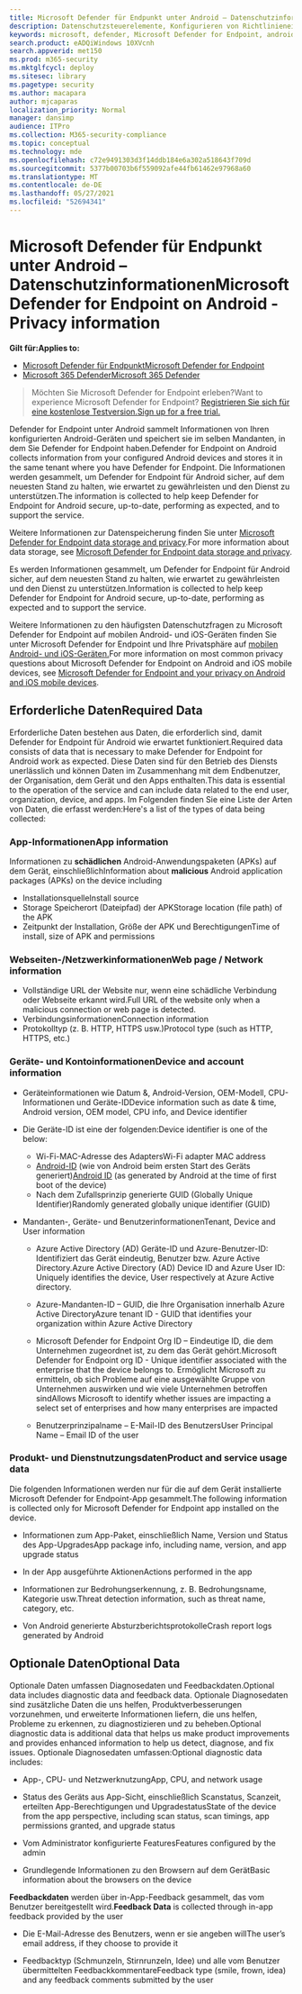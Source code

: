 ```yaml
---
title: Microsoft Defender für Endpunkt unter Android – Datenschutzinformationen
description: Datenschutzsteuerelemente, Konfigurieren von Richtlinieneinstellungen, die sich auf den Datenschutz auswirken, sowie Informationen zu den diagnosedaten, die in Microsoft Defender for Endpoint auf Android gesammelt werden.
keywords: microsoft, defender, Microsoft Defender for Endpoint, android, privacy, diagnostic
search.product: eADQiWindows 10XVcnh
search.appverid: met150
ms.prod: m365-security
ms.mktglfcycl: deploy
ms.sitesec: library
ms.pagetype: security
ms.author: macapara
author: mjcaparas
localization_priority: Normal
manager: dansimp
audience: ITPro
ms.collection: M365-security-compliance
ms.topic: conceptual
ms.technology: mde
ms.openlocfilehash: c72e9491303d3f14ddb184e6a302a518643f709d
ms.sourcegitcommit: 5377b00703b6f559092afe44fb61462e97968a60
ms.translationtype: MT
ms.contentlocale: de-DE
ms.lasthandoff: 05/27/2021
ms.locfileid: "52694341"
---
```

#  <a name="microsoft-defender-for-endpoint-on-android---privacy-information"></a><span data-ttu-id="042ae-104">Microsoft Defender für Endpunkt unter Android – Datenschutzinformationen</span><span class="sxs-lookup"><span data-stu-id="042ae-104">Microsoft Defender for Endpoint on Android - Privacy information</span></span>

<span data-ttu-id="042ae-105">**Gilt für:**</span><span class="sxs-lookup"><span data-stu-id="042ae-105">**Applies to:**</span></span>
- [<span data-ttu-id="042ae-106">Microsoft Defender für Endpunkt</span><span class="sxs-lookup"><span data-stu-id="042ae-106">Microsoft Defender for Endpoint</span></span>](https://go.microsoft.com/fwlink/p/?linkid=2154037)
- [<span data-ttu-id="042ae-107">Microsoft 365 Defender</span><span class="sxs-lookup"><span data-stu-id="042ae-107">Microsoft 365 Defender</span></span>](https://go.microsoft.com/fwlink/?linkid=2118804)

> <span data-ttu-id="042ae-108">Möchten Sie Microsoft Defender for Endpoint erleben?</span><span class="sxs-lookup"><span data-stu-id="042ae-108">Want to experience Microsoft Defender for Endpoint?</span></span> [<span data-ttu-id="042ae-109">Registrieren Sie sich für eine kostenlose Testversion.</span><span class="sxs-lookup"><span data-stu-id="042ae-109">Sign up for a free trial.</span></span>](https://www.microsoft.com/microsoft-365/windows/microsoft-defender-atp?ocid=docs-wdatp-exposedapis-abovefoldlink) 


<span data-ttu-id="042ae-110">Defender for Endpoint unter Android sammelt Informationen von Ihren konfigurierten Android-Geräten und speichert sie im selben Mandanten, in dem Sie Defender for Endpoint haben.</span><span class="sxs-lookup"><span data-stu-id="042ae-110">Defender for Endpoint on Android collects information from your configured Android devices and stores it in the same tenant where you have Defender for Endpoint.</span></span> <span data-ttu-id="042ae-111">Die Informationen werden gesammelt, um Defender for Endpoint für Android sicher, auf dem neuesten Stand zu halten, wie erwartet zu gewährleisten und den Dienst zu unterstützen.</span><span class="sxs-lookup"><span data-stu-id="042ae-111">The information is collected to help keep Defender for Endpoint for Android secure, up-to-date, performing as expected, and to support the service.</span></span>

<span data-ttu-id="042ae-112">Weitere Informationen zur Datenspeicherung finden Sie unter [Microsoft Defender for Endpoint data storage and privacy](data-storage-privacy.md).</span><span class="sxs-lookup"><span data-stu-id="042ae-112">For more information about data storage, see [Microsoft Defender for Endpoint data storage and privacy](data-storage-privacy.md).</span></span>

<span data-ttu-id="042ae-113">Es werden Informationen gesammelt, um Defender for Endpoint für Android sicher, auf dem neuesten Stand zu halten, wie erwartet zu gewährleisten und den Dienst zu unterstützen.</span><span class="sxs-lookup"><span data-stu-id="042ae-113">Information is collected to help keep Defender for Endpoint for Android secure, up-to-date, performing as expected and to support the service.</span></span>

<span data-ttu-id="042ae-114">Weitere Informationen zu den häufigsten Datenschutzfragen zu Microsoft Defender for Endpoint auf mobilen Android- und iOS-Geräten finden Sie unter Microsoft Defender for Endpoint und Ihre Privatsphäre auf [mobilen Android- und iOS-Geräten.](https://support.microsoft.com/topic/microsoft-defender-for-endpoint-and-your-privacy-on-android-and-ios-mobile-devices-4109bc54-8ec5-4433-9c33-d359b75ac22a)</span><span class="sxs-lookup"><span data-stu-id="042ae-114">For more information on most common privacy questions about Microsoft Defender for Endpoint on Android and iOS mobile devices, see [Microsoft Defender for Endpoint and your privacy on Android and iOS mobile devices](https://support.microsoft.com/topic/microsoft-defender-for-endpoint-and-your-privacy-on-android-and-ios-mobile-devices-4109bc54-8ec5-4433-9c33-d359b75ac22a).</span></span>

## <a name="required-data"></a><span data-ttu-id="042ae-115">Erforderliche Daten</span><span class="sxs-lookup"><span data-stu-id="042ae-115">Required Data</span></span> 

<span data-ttu-id="042ae-116">Erforderliche Daten bestehen aus Daten, die erforderlich sind, damit Defender for Endpoint für Android wie erwartet funktioniert.</span><span class="sxs-lookup"><span data-stu-id="042ae-116">Required data consists of data that is necessary to make Defender for Endpoint for Android work as expected.</span></span> <span data-ttu-id="042ae-117">Diese Daten sind für den Betrieb des Diensts unerlässlich und können Daten im Zusammenhang mit dem Endbenutzer, der Organisation, dem Gerät und den Apps enthalten.</span><span class="sxs-lookup"><span data-stu-id="042ae-117">This data is essential to the operation of the service and can include data related to the end user, organization, device, and apps.</span></span> <span data-ttu-id="042ae-118">Im Folgenden finden Sie eine Liste der Arten von Daten, die erfasst werden:</span><span class="sxs-lookup"><span data-stu-id="042ae-118">Here's a list of the types of data being collected:</span></span>

### <a name="app-information"></a><span data-ttu-id="042ae-119">App-Informationen</span><span class="sxs-lookup"><span data-stu-id="042ae-119">App information</span></span>

<span data-ttu-id="042ae-120">Informationen zu **schädlichen** Android-Anwendungspaketen (APKs) auf dem Gerät, einschließlich</span><span class="sxs-lookup"><span data-stu-id="042ae-120">Information about **malicious** Android application packages (APKs) on the device including</span></span>

-  <span data-ttu-id="042ae-121">Installationsquelle</span><span class="sxs-lookup"><span data-stu-id="042ae-121">Install source</span></span>
-  <span data-ttu-id="042ae-122">Storage Speicherort (Dateipfad) der APK</span><span class="sxs-lookup"><span data-stu-id="042ae-122">Storage location (file path) of the APK</span></span>
-  <span data-ttu-id="042ae-123">Zeitpunkt der Installation, Größe der APK und Berechtigungen</span><span class="sxs-lookup"><span data-stu-id="042ae-123">Time of install, size of APK and permissions</span></span>

### <a name="web-page--network-information"></a><span data-ttu-id="042ae-124">Webseiten-/Netzwerkinformationen</span><span class="sxs-lookup"><span data-stu-id="042ae-124">Web page / Network information</span></span>

- <span data-ttu-id="042ae-125">Vollständige URL der Website nur, wenn eine schädliche Verbindung oder Webseite erkannt wird.</span><span class="sxs-lookup"><span data-stu-id="042ae-125">Full URL of the website only when a malicious connection or web page is detected.</span></span>
- <span data-ttu-id="042ae-126">Verbindungsinformationen</span><span class="sxs-lookup"><span data-stu-id="042ae-126">Connection information</span></span>
- <span data-ttu-id="042ae-127">Protokolltyp (z. B. HTTP, HTTPS usw.)</span><span class="sxs-lookup"><span data-stu-id="042ae-127">Protocol type (such as HTTP, HTTPS, etc.)</span></span>


### <a name="device-and-account-information"></a><span data-ttu-id="042ae-128">Geräte- und Kontoinformationen</span><span class="sxs-lookup"><span data-stu-id="042ae-128">Device and account information</span></span>

- <span data-ttu-id="042ae-129">Geräteinformationen wie Datum &, Android-Version, OEM-Modell, CPU-Informationen und Geräte-ID</span><span class="sxs-lookup"><span data-stu-id="042ae-129">Device information such as date & time, Android version, OEM model, CPU       info, and Device identifier</span></span>
- <span data-ttu-id="042ae-130">Die Geräte-ID ist eine der folgenden:</span><span class="sxs-lookup"><span data-stu-id="042ae-130">Device identifier is one of the below:</span></span>
    - <span data-ttu-id="042ae-131">Wi-Fi-MAC-Adresse des Adapters</span><span class="sxs-lookup"><span data-stu-id="042ae-131">Wi-Fi adapter MAC address</span></span>
    - <span data-ttu-id="042ae-132">[Android-ID](https://developer.android.com/reference/android/provider/Settings.Secure#ANDROID_ID) (wie von Android beim ersten Start des Geräts generiert)</span><span class="sxs-lookup"><span data-stu-id="042ae-132">[Android       ID](https://developer.android.com/reference/android/provider/Settings.Secure#ANDROID_ID) (as generated by Android at the time of first boot of the device)</span></span>
    - <span data-ttu-id="042ae-133">Nach dem Zufallsprinzip generierte GUID (Globally Unique Identifier)</span><span class="sxs-lookup"><span data-stu-id="042ae-133">Randomly generated globally unique identifier (GUID)</span></span>

- <span data-ttu-id="042ae-134">Mandanten-, Geräte- und Benutzerinformationen</span><span class="sxs-lookup"><span data-stu-id="042ae-134">Tenant, Device and User information</span></span>
    -   <span data-ttu-id="042ae-135">Azure Active Directory (AD) Geräte-ID und Azure-Benutzer-ID: Identifiziert das Gerät eindeutig, Benutzer bzw. Azure Active Directory.</span><span class="sxs-lookup"><span data-stu-id="042ae-135">Azure Active Directory (AD) Device ID and Azure User ID: Uniquely     identifies the device, User respectively at Azure Active directory.</span></span>

    -   <span data-ttu-id="042ae-136">Azure-Mandanten-ID – GUID, die Ihre Organisation innerhalb Azure Active Directory</span><span class="sxs-lookup"><span data-stu-id="042ae-136">Azure tenant ID - GUID that identifies your organization within     Azure Active Directory</span></span>

    -   <span data-ttu-id="042ae-137">Microsoft Defender for Endpoint Org ID – Eindeutige ID, die dem Unternehmen zugeordnet ist, zu dem das Gerät gehört.</span><span class="sxs-lookup"><span data-stu-id="042ae-137">Microsoft Defender for Endpoint org ID - Unique identifier associated with the enterprise that the device belongs to.</span></span> <span data-ttu-id="042ae-138">Ermöglicht Microsoft zu ermitteln, ob sich Probleme auf eine ausgewählte Gruppe von Unternehmen auswirken und wie viele Unternehmen betroffen sind</span><span class="sxs-lookup"><span data-stu-id="042ae-138">Allows Microsoft to identify whether issues are impacting a select set of enterprises and how many enterprises are impacted</span></span> 

    -   <span data-ttu-id="042ae-139">Benutzerprinzipalname – E-Mail-ID des Benutzers</span><span class="sxs-lookup"><span data-stu-id="042ae-139">User Principal Name – Email ID of the user</span></span>

### <a name="product-and-service-usage-data"></a><span data-ttu-id="042ae-140">Produkt- und Dienstnutzungsdaten</span><span class="sxs-lookup"><span data-stu-id="042ae-140">Product and service usage data</span></span>

<span data-ttu-id="042ae-141">Die folgenden Informationen werden nur für die auf dem Gerät installierte Microsoft Defender for Endpoint-App gesammelt.</span><span class="sxs-lookup"><span data-stu-id="042ae-141">The following information is collected only for Microsoft Defender for Endpoint app installed on the device.</span></span> 

-   <span data-ttu-id="042ae-142">Informationen zum App-Paket, einschließlich Name, Version und Status des App-Upgrades</span><span class="sxs-lookup"><span data-stu-id="042ae-142">App package info, including name, version, and app upgrade status</span></span>

-   <span data-ttu-id="042ae-143">In der App ausgeführte Aktionen</span><span class="sxs-lookup"><span data-stu-id="042ae-143">Actions performed in the app</span></span>

-   <span data-ttu-id="042ae-144">Informationen zur Bedrohungserkennung, z. B. Bedrohungsname, Kategorie usw.</span><span class="sxs-lookup"><span data-stu-id="042ae-144">Threat detection information, such as threat name, category, etc.</span></span>

-   <span data-ttu-id="042ae-145">Von Android generierte Absturzberichtsprotokolle</span><span class="sxs-lookup"><span data-stu-id="042ae-145">Crash report logs generated by Android</span></span>

## <a name="optional-data"></a><span data-ttu-id="042ae-146">Optionale Daten</span><span class="sxs-lookup"><span data-stu-id="042ae-146">Optional Data</span></span>

<span data-ttu-id="042ae-147">Optionale Daten umfassen Diagnosedaten und Feedbackdaten.</span><span class="sxs-lookup"><span data-stu-id="042ae-147">Optional data includes diagnostic data and feedback data.</span></span> <span data-ttu-id="042ae-148">Optionale Diagnosedaten sind zusätzliche Daten die uns helfen, Produktverbesserungen vorzunehmen, und erweiterte Informationen liefern, die uns helfen, Probleme zu erkennen, zu diagnostizieren und zu beheben.</span><span class="sxs-lookup"><span data-stu-id="042ae-148">Optional diagnostic data is additional data that helps us make product improvements and provides enhanced information to help us detect, diagnose, and fix issues.</span></span> <span data-ttu-id="042ae-149">Optionale Diagnosedaten umfassen:</span><span class="sxs-lookup"><span data-stu-id="042ae-149">Optional diagnostic data includes:</span></span>

-   <span data-ttu-id="042ae-150">App-, CPU- und Netzwerknutzung</span><span class="sxs-lookup"><span data-stu-id="042ae-150">App, CPU, and network usage</span></span>

-   <span data-ttu-id="042ae-151">Status des Geräts aus App-Sicht, einschließlich Scanstatus, Scanzeit, erteilten App-Berechtigungen und Upgradestatus</span><span class="sxs-lookup"><span data-stu-id="042ae-151">State of the device from the app perspective, including scan status, scan timings, app permissions granted, and upgrade status</span></span>

-   <span data-ttu-id="042ae-152">Vom Administrator konfigurierte Features</span><span class="sxs-lookup"><span data-stu-id="042ae-152">Features configured by the admin</span></span>

-   <span data-ttu-id="042ae-153">Grundlegende Informationen zu den Browsern auf dem Gerät</span><span class="sxs-lookup"><span data-stu-id="042ae-153">Basic information about the browsers on the device</span></span>

<span data-ttu-id="042ae-154">**Feedbackdaten** werden über in-App-Feedback gesammelt, das vom Benutzer bereitgestellt wird.</span><span class="sxs-lookup"><span data-stu-id="042ae-154">**Feedback Data** is collected through in-app feedback provided by the user</span></span>

-   <span data-ttu-id="042ae-155">Die E-Mail-Adresse des Benutzers, wenn er sie angeben will</span><span class="sxs-lookup"><span data-stu-id="042ae-155">The user’s email address, if they choose to provide it</span></span>

-   <span data-ttu-id="042ae-156">Feedbacktyp (Schmunzeln, Stirnrunzeln, Idee) und alle vom Benutzer übermittelten Feedbackkommentare</span><span class="sxs-lookup"><span data-stu-id="042ae-156">Feedback type (smile, frown, idea) and any feedback comments submitted by the user</span></span>
